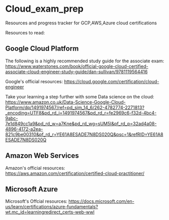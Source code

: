 # Cloud_exam_prep
Resources and progress tracker for GCP,AWS,Azure cloud certifications

Resources to read:

Google Cloud Platform
---

The following is a highly recommended study guide for the associate exam:
https://www.waterstones.com/book/official-google-cloud-certified-associate-cloud-engineer-study-guide/dan-sullivan/9781119564416

Google's official resources:
https://cloud.google.com/certification/cloud-engineer

Take your learning a step further with some Data science on the cloud:
https://www.amazon.co.uk/Data-Science-Google-Cloud-Platform/dp/1491974567/ref=pd_sim_14_6/262-4782774-2271813?_encoding=UTF8&pd_rd_i=1491974567&pd_rd_r=fe2969c6-f32d-4bc4-9abc-7e1d849cc1a9&pd_rd_w=a7Kne&pd_rd_wg=sUM5I&pf_rd_p=32ad4a08-4896-4172-a2ea-821c9be00310&pf_rd_r=YE61A8ESADE7N8DS020Q&psc=1&refRID=YE61A8ESADE7N8DS020Q


Amazon Web Services
---

Amazon's official resources:
https://aws.amazon.com/certification/certified-cloud-practitioner/

Microsoft Azure
---
Microsoft's Offcial resources:
https://docs.microsoft.com/en-us/learn/certifications/azure-fundamentals?wt.mc_id=learningredirect_certs-web-wwl

